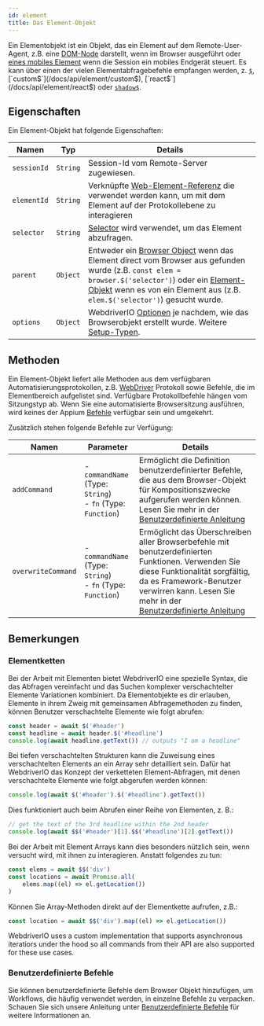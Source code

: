 ```yaml
---
id: element
title: Das Element-Objekt
---
```


Ein Elementobjekt ist ein Objekt, das ein Element auf dem Remote-User-Agent, z.B. eine [DOM-Node](https://developer.mozilla.org/en-US/docs/Web/API/Element) darstellt, wenn im Browser ausgeführt oder [eines mobiles Element](https://developer.apple.com/documentation/swift/sequence/element) wenn die Session ein mobiles Endgerät steuert. Es kann über einen der vielen Elementabfragebefehle empfangen werden, z. [`$`](/docs/api/element/$), [`custom$`](/docs/api/element/custom$), [`react$`](/docs/api/element/react$) oder [`shadow$`](/docs/api/element/shadow$).

## Eigenschaften

Ein Element-Objekt hat folgende Eigenschaften:

| Namen       | Typ      | Details                                                                                                                                                                                                                                                                 |
| ----------- | -------- | ----------------------------------------------------------------------------------------------------------------------------------------------------------------------------------------------------------------------------------------------------------------------- |
| `sessionId` | `String` | Session-Id vom Remote-Server zugewiesen.                                                                                                                                                                                                                                |
| `elementId` | `String` | Verknüpfte [Web-Element-Referenz](https://w3c.github.io/webdriver/#elements) die verwendet werden kann, um mit dem Element auf der Protokollebene zu interagieren                                                                                                       |
| `selector`  | `String` | [Selector](/docs/selectors) wird verwendet, um das Element abzufragen.                                                                                                                                                                                                  |
| `parent`    | `Object` | Entweder ein [Browser Object](browser) wenn das Element direct vom Browser aus gefunden wurde (z.B. `const elem = browser.$('selector')`) oder ein [Element-Objekt](element) wenn es von ein Element aus (z.B. `elem.$('selector')`) gesucht wurde. |
| `options`   | `Object` | WebdriverIO [Optionen](../configuration) je nachdem, wie das Browserobjekt erstellt wurde. Weitere [Setup-Typen](../setuptypes).                                                                                                                                  |

## Methoden

Ein Element-Objekt liefert alle Methoden aus dem verfügbaren Automatisierungsprotokollen, z.B. [WebDriver](/docs/api/webdriver) Protokoll sowie Befehle, die im Elementbereich aufgelistet sind. Verfügbare Protokollbefehle hängen vom Sitzungstyp ab. Wenn Sie eine automatisierte Browsersitzung ausführen, wird keines der Appium [Befehle](../appium) verfügbar sein und umgekehrt.

Zusätzlich stehen folgende Befehle zur Verfügung:

| Namen              | Parameter                                                             | Details                                                                                                                                                                                                                                                                              |
| ------------------ | --------------------------------------------------------------------- | ------------------------------------------------------------------------------------------------------------------------------------------------------------------------------------------------------------------------------------------------------------------------------------ |
| `addCommand`       | - `commandName` (Type: `String`)<br />- `fn` (Type: `Function`) | Ermöglicht die Definition benutzerdefinierter Befehle, die aus dem Browser-Objekt für Kompositionszwecke aufgerufen werden können. Lesen Sie mehr in der [Benutzerdefinierte Anleitung](../customcommands)                                                                        |
| `overwriteCommand` | - `commandName` (Type: `String`)<br />- `fn` (Type: `Function`) | Ermöglicht das Überschreiben aller Browserbefehle mit benutzerdefinierten Funktionen. Verwenden Sie diese Funktionalität sorgfältig, da es Framework-Benutzer verwirren kann. Lesen Sie mehr in der [Benutzerdefinierte Anleitung](/docs/customcommands#overwriting-native-commands) |

## Bemerkungen

### Elementketten

Bei der Arbeit mit Elementen bietet WebdriverIO eine spezielle Syntax, die das Abfragen vereinfacht und das Suchen komplexer verschachtelter Elemente Variationen kombiniert. Da Elementobjekte es dir erlauben, Elemente in ihrem Zweig mit gemeinsamen Abfragemethoden zu finden, können Benutzer verschachtelte Elemente wie folgt abrufen:

```js
const header = await $('#header')
const headline = await header.$('#headline')
console.log(await headline.getText()) // outputs "I am a headline"
```

Bei tiefen verschachtelten Strukturen kann die Zuweisung eines verschachtelten Elements an ein Array sehr detailliert sein. Dafür hat WebdriverIO das Konzept der verketteten Element-Abfragen, mit denen verschachtelte Elemente wie folgt abgerufen werden können:

```js
console.log(await $('#header').$('#headline').getText())
```

Dies funktioniert auch beim Abrufen einer Reihe von Elementen, z. B.:

```js
// get the text of the 3rd headline within the 2nd header
console.log(await $$('#header')[1].$$('#headline')[2].getText())
```

Bei der Arbeit mit Element Arrays kann dies besonders nützlich sein, wenn versucht wird, mit ihnen zu interagieren. Anstatt folgendes zu tun:

```js
const elems = await $$('div')
const locations = await Promise.all(
    elems.map((el) => el.getLocation())
)
```

Können Sie Array-Methoden direkt auf der Elementkette aufrufen, z.B.:

```js
const location = await $$('div').map((el) => el.getLocation())
```

WebdriverIO uses a custom implementation that supports asynchronous iteratiors under the hood so all commands from their API are also supported for these use cases.

### Benutzerdefinierte Befehle

Sie können benutzerdefinierte Befehle dem Browser Objekt hinzufügen, um Workflows, die häufig verwendet werden, in einzelne Befehle zu verpacken. Schauen Sie sich unsere Anleitung unter [Benutzerdefinierte Befehle](/docs/customcommands#adding-custom-commands) für weitere Informationen an.
